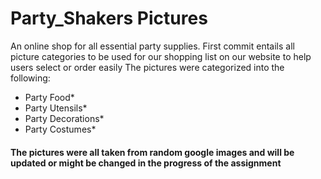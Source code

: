 # Party_Shakers Pictures
An online shop for all essential party supplies. 
First commit entails all picture categories to be used for our shopping list on our website to help users select or order easily
The pictures were categorized into the following:
* Party Food*
* Party Utensils*
* Party Decorations*
* Party Costumes*

#### The pictures were all taken from random google images and will be updated or might be changed in the progress of the assignment
